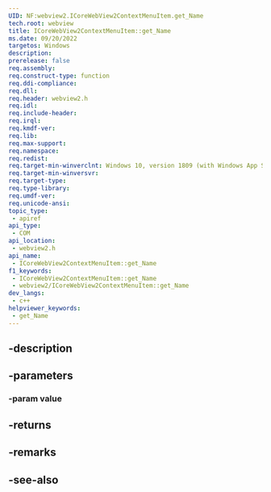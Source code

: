 ```yaml
---
UID: NF:webview2.ICoreWebView2ContextMenuItem.get_Name
tech.root: webview
title: ICoreWebView2ContextMenuItem::get_Name
ms.date: 09/20/2022
targetos: Windows
description: 
prerelease: false
req.assembly: 
req.construct-type: function
req.ddi-compliance: 
req.dll: 
req.header: webview2.h
req.idl: 
req.include-header: 
req.irql: 
req.kmdf-ver: 
req.lib: 
req.max-support: 
req.namespace: 
req.redist: 
req.target-min-winverclnt: Windows 10, version 1809 (with Windows App SDK 1.1 or later)
req.target-min-winversvr: 
req.target-type: 
req.type-library: 
req.umdf-ver: 
req.unicode-ansi: 
topic_type:
 - apiref
api_type:
 - COM
api_location:
 - webview2.h
api_name:
 - ICoreWebView2ContextMenuItem::get_Name
f1_keywords:
 - ICoreWebView2ContextMenuItem::get_Name
 - webview2/ICoreWebView2ContextMenuItem::get_Name
dev_langs:
 - c++
helpviewer_keywords:
 - get_Name
---
```


## -description

## -parameters

### -param value

## -returns

## -remarks

## -see-also


